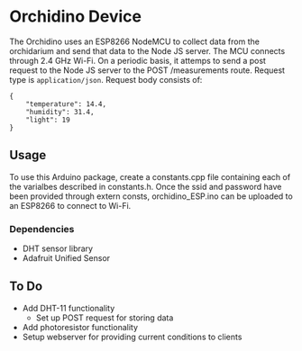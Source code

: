 # Orchidino Device

The Orchidino uses an ESP8266 NodeMCU to collect data from the orchidarium and send that data to the Node JS server. The MCU connects through 2.4 GHz Wi-Fi. On a periodic basis, it attemps to send a post request to the Node JS server to the POST /measurements route. Request type is `application/json`. Request body consists of:
```
{
    "temperature": 14.4,
    "humidity": 31.4,
    "light": 19
}
```
## Usage
To use this Arduino package, create a constants.cpp file containing each of the varialbes described in constants.h. Once the ssid and password have been provided through extern consts, orchidino_ESP.ino can be uploaded to an ESP8266 to connect to Wi-Fi.

### Dependencies
* DHT sensor library
* Adafruit Unified Sensor 

## To Do
* Add DHT-11 functionality
  * Set up POST request for storing data 
* Add photoresistor functionality
* Setup webserver for providing current conditions to clients